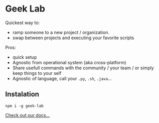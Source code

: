 # Geek Lab

Quickest way to:
- ramp someone to a new project / organization.
- swap between projects and executing your favorite scripts

Pros:
- quick setup
- Agnostic from operational system (aka cross-platform)
- Share usefull commands with the community / your team / or simply keep things to your self
- Agnostic of language, call your `.py`, `.sh`, `.java`...

## Instalation
```
npm i -g geek-lab
```

[Check out our docs...](https://github.com/rafael-adcp/geek-lab/tree/master/docs)